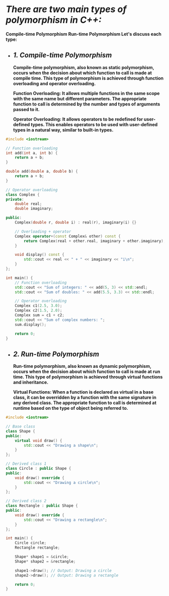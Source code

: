 # _There are two main types of polymorphism in C++:_

**Compile-time Polymorphism
  Run-time Polymorphism
  Let's discuss each type:**

- ## ***1. Compile-time Polymorphism***

  **Compile-time polymorphism, also known as static polymorphism, occurs when the decision about which function to call is made at compile time. This type of 
    polymorphism is achieved through function overloading and operator overloading.**
  
  **Function Overloading: It allows multiple functions in the same scope with the same name but different parameters. The appropriate function to call is 
    determined by the number and types of arguments passed to it.**
  
  **Operator Overloading: It allows operators to be redefined for user-defined types. This enables operators to be used with user-defined types in a natural way, 
    similar to built-in types.**

```cpp
#include <iostream>

// Function overloading
int add(int a, int b) {
    return a + b;
}

double add(double a, double b) {
    return a + b;
}

// Operator overloading
class Complex {
private:
    double real;
    double imaginary;

public:
    Complex(double r, double i) : real(r), imaginary(i) {}

    // Overloading + operator
    Complex operator+(const Complex& other) const {
        return Complex(real + other.real, imaginary + other.imaginary);
    }

    void display() const {
        std::cout << real << " + " << imaginary << "i\n";
    }
};

int main() {
    // Function overloading
    std::cout << "Sum of integers: " << add(5, 3) << std::endl;
    std::cout << "Sum of doubles: " << add(5.5, 3.3) << std::endl;

    // Operator overloading
    Complex c1(2.5, 3.0);
    Complex c2(1.5, 2.0);
    Complex sum = c1 + c2;
    std::cout << "Sum of complex numbers: ";
    sum.display();

    return 0;
}
```


- ## ***2. Run-time Polymorphism***
  **Run-time polymorphism, also known as dynamic polymorphism, occurs when the decision about which function to call is made at run time. This type of                 polymorphism is achieved through virtual functions and inheritance.**
  
  **Virtual Functions: When a function is declared as virtual in a base class, it can be overridden by a function with the same signature in any derived class.        The appropriate function to call is determined at runtime based on the type of object being referred to.**


```cpp
#include <iostream>

// Base class
class Shape {
public:
    virtual void draw() {
        std::cout << "Drawing a shape\n";
    }
};

// Derived class 1
class Circle : public Shape {
public:
    void draw() override {
        std::cout << "Drawing a circle\n";
    }
};

// Derived class 2
class Rectangle : public Shape {
public:
    void draw() override {
        std::cout << "Drawing a rectangle\n";
    }
};

int main() {
    Circle circle;
    Rectangle rectangle;

    Shape* shape1 = &circle;
    Shape* shape2 = &rectangle;

    shape1->draw(); // Output: Drawing a circle
    shape2->draw(); // Output: Drawing a rectangle

    return 0;
}
```
